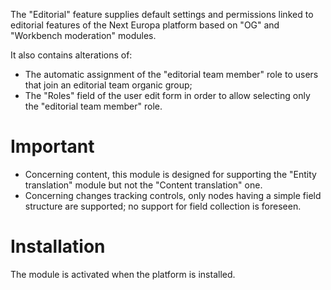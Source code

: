 The "Editorial" feature supplies default settings and permissions linked to
editorial features of the Next Europa platform based on "OG" and "Workbench moderation" modules.

It also contains alterations of:
* The automatic assignment of the "editorial team member" role to
 users that join an editorial team organic group;
* The "Roles" field of the user edit form in order to allow selecting only the
 "editorial team member" role.

# Important

* Concerning content, this module is designed for supporting the
 "Entity translation" module but not the "Content translation" one.
* Concerning changes tracking controls, only nodes having a simple field
 structure are supported; no support for field collection is foreseen.

# Installation

The module is activated when the platform is installed.
